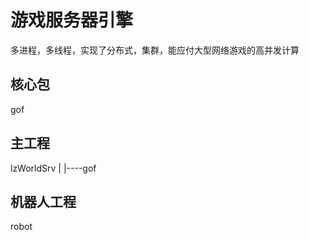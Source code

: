 # 游戏服务器引擎

多进程，多线程，实现了分布式，集群，能应付大型网络游戏的高并发计算
## 核心包
  gof
## 主工程
 lzWorldSrv
  |
  |----gof
 
## 机器人工程
  robot
  
  
  
